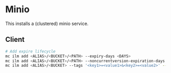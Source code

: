 # Minio

This installs a (clustered) minio service.


## Client
```bash
# Add expire lifecycle
mc ilm add <ALIAS>/<BUCKET>/<PATH> --expiry-days <DAYS>
mc ilm add <ALIAS>/<BUCKET>/<PATH> --noncurrentversion-expiration-days <DAYS>
mc ilm add <ALIAS>/<BUCKET> --tags '<key1>=<value1>&<key2>=<value2>' --expiry-days <DAYS>
```